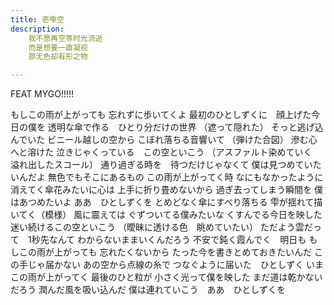 ```yaml
---
title: 壱雫空
description: 
    我不愿再空等时光流逝
    而是想要一直凝视
    那无色却有形之物

---
```

FEAT MYGO!!!!!

もしこの雨が上がっても
忘れずに歩いてくよ
最初のひとしずくに　顔上げた今日の僕を
透明な傘で作る　ひとり分だけの世界
（遮って隠れた）
そっと逃げ込んでいた
ビニール越しの空から
こぼれ落ちる音響いて
（弾けた合図）
滲む心へと溶けた
泣きじゃくっている　この空といこう
（アスファルト染めていく　溢れ出したスコール）
通り過ぎる時を　待つだけじゃなくて
僕は見つめていたいんだよ
無色でもそこにあるもの
この雨が上がってく時
なにもなかったように
消えてく傘花みたいに心は
上手に折り畳めないから
過ぎ去ってしまう瞬間を
僕はあつめたいよ
ああ　ひとしずくを
とめどなく傘にすべり落ちる
雫が揺れて描いてく（模様）
風に震えては
ぐずついてる僕みたいな
くすんでる今日を映した
迷い続けるこの空といこう
（曖昧に透ける色　眺めていたい）
ただよう雲だって　1秒先なんて
わからないままいくんだろう
不安で鈍く霞んでく　明日も
もしこの雨が上がっても
忘れたくないから
たった今を書きとめておきたいんだ
この手じゃ届かない
あの空から点線の糸で
つなぐように届いた　ひとしずく
いまこの雨が上がってく
最後のひと粒が
小さく光って僕を映した
まだ道は乾かないだろう
潤んだ風を吸い込んだ
僕は連れていこう　ああ　ひとしずくを
